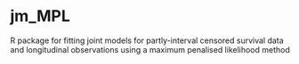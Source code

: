 # jm_MPL
R package for fitting joint models for partly-interval censored survival data and longitudinal observations using a maximum penalised likelihood method
